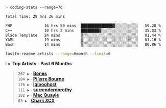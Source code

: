 ```zsh
> coding-stats --range=7d
```

<!--START_SECTION:waka-->

```txt
Total Time: 28 hrs 36 mins

PHP              16 hrs 59 mins  ██████████████▓░░░░░░░░░░   59.28 %
C++              10 hrs 2 mins   ████████▓░░░░░░░░░░░░░░░░   35.03 %
Blade Template   24 mins         ▒░░░░░░░░░░░░░░░░░░░░░░░░   01.44 %
YAML             19 mins         ▒░░░░░░░░░░░░░░░░░░░░░░░░   01.16 %
Bash             14 mins         ▒░░░░░░░░░░░░░░░░░░░░░░░░   00.86 %
```

<!--END_SECTION:waka-->

```zsh
lastfm-readme artists --range=6month --limit=6
```

<!--START_LASTFM_ARTISTS:{"period": "6month", "rows": 6}-->
<a href="https://last.fm" target="_blank"><img src="https://user-images.githubusercontent.com/17434202/215290617-e793598d-d7c9-428f-9975-156db1ba89cc.svg" alt="Last.fm Logo" width="18" height="13"/></a> **Top Artists - Past 6 Months**

> `267 ▶️` ∙ **[Bones](https://www.last.fm/music/Bones)**<br/>
> `184 ▶️` ∙ **[Pi’erre Bourne](https://www.last.fm/music/Pi%E2%80%99erre+Bourne)**<br/>
> `126 ▶️` ∙ **[Iglooghost](https://www.last.fm/music/Iglooghost)**<br/>
> `111 ▶️` ∙ **[surrenderdorothy](https://www.last.fm/music/surrenderdorothy)**<br/>
> `102 ▶️` ∙ **[Mac Quayle](https://www.last.fm/music/Mac+Quayle)**<br/>
> `83 ▶️` ∙ **[Charli XCX](https://www.last.fm/music/Charli+XCX)**<br/>
<!--END_LASTFM_ARTISTS-->

